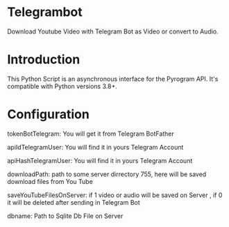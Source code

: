 # Telegrambot
Download Youtube Video with Telegram Bot as Video or convert to Audio.

# Introduction

This Python Script is an asynchronous interface for the Pyrogram API. It's compatible with Python versions 3.8+.

# Configuration

tokenBotTelegram: You will get it from Telegram BotFather

apiIdTelegramUser: You will find it in yours Telegram Account

apiHashTelegramUser: You will find it in yours Telegram Account

downloadPath: path to some server dirrectory 755, here will be saved download files from You Tube

saveYouTubeFilesOnServer: if 1 video or audio will be saved on Server , if 0 it will be deleted after sending in Telegram Bot

dbname: Path to Sqlite Db File on Server
